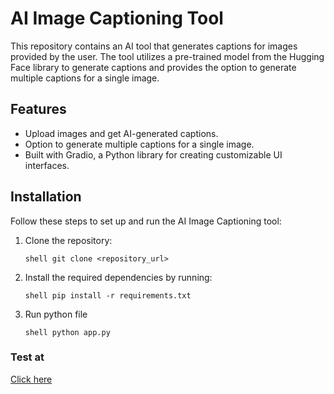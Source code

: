 # AI Image Captioning Tool

This repository contains an AI tool that generates captions for images provided by the user. The tool utilizes a pre-trained model from the Hugging Face library to generate captions and provides the option to generate multiple captions for a single image.

## Features

- Upload images and get AI-generated captions.
- Option to generate multiple captions for a single image.
- Built with Gradio, a Python library for creating customizable UI interfaces.

## Installation

Follow these steps to set up and run the AI Image Captioning tool:

1. Clone the repository:

   ```shell git clone <repository_url>```
2. Install the required dependencies by running:

   ```shell pip install -r requirements.txt```
3. Run python file

   ```shell python app.py```

### Test at
[Click here](https://huggingface.co/spaces/Seven-7/AI-Image-Captioning)
